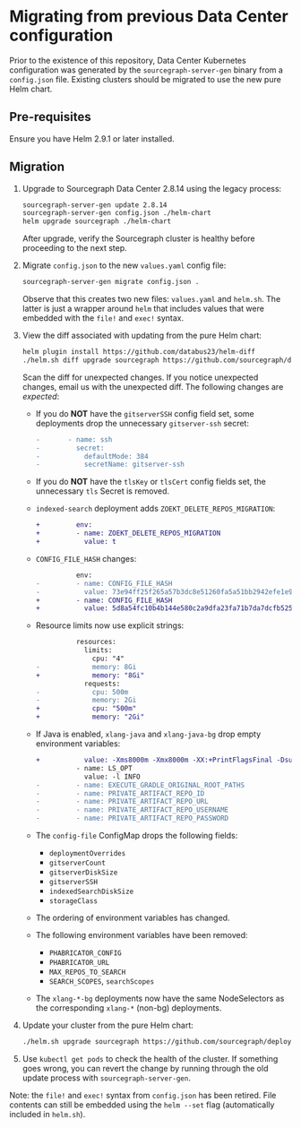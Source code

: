# Migrating from previous Data Center configuration

Prior to the existence of this repository, Data Center Kubernetes configuration was generated by the
`sourcegraph-server-gen` binary from a `config.json` file. Existing clusters should be migrated to
use the new pure Helm chart.

## Pre-requisites

Ensure you have Helm 2.9.1 or later installed.

## Migration

1. Upgrade to Sourcegraph Data Center 2.8.14 using the legacy process:
   ```bash
   sourcegraph-server-gen update 2.8.14
   sourcegraph-server-gen config.json ./helm-chart
   helm upgrade sourcegraph ./helm-chart
   ```

   After upgrade, verify the Sourcegraph cluster is healthy before proceeding to the next step.

1. Migrate `config.json` to the new `values.yaml` config file:
   ```bash
   sourcegraph-server-gen migrate config.json .
   ```

   Observe that this creates two new files: `values.yaml` and `helm.sh`. The latter is just a
   wrapper around `helm` that includes values that were embedded with the `file!` and `exec!`
   syntax.

1. View the diff associated with updating from the pure Helm chart:
   ```bash
   helm plugin install https://github.com/databus23/helm-diff
   ./helm.sh diff upgrade sourcegraph https://github.com/sourcegraph/deploy-sourcegraph/archive/v2.8.14.tar.gz | less -R
   ```
   Scan the diff for unexpected changes. If you notice unexpected changes, email us with the unexpected diff. The following changes are *expected*:
   - If you do **NOT** have the `gitserverSSH` config field set, some deployments drop the
     unnecessary `gitserver-ssh` secret:

     ```diff
     -       - name: ssh
     -         secret:
     -           defaultMode: 384
     -           secretName: gitserver-ssh
     ```

   - If you do **NOT** have the `tlsKey` or `tlsCert` config fields set, the unnecessary `tls` Secret is removed.

   - `indexed-search` deployment adds `ZOEKT_DELETE_REPOS_MIGRATION`:
     ```diff
     +         env:
     +         - name: ZOEKT_DELETE_REPOS_MIGRATION
     +           value: t
     ```
   - `CONFIG_FILE_HASH` changes:
     ```diff
               env:
     -         - name: CONFIG_FILE_HASH
     -           value: 73e94ff25f265a57b3dc8e51260fa5a51bb2942efe1e988858324432e7635c71
     +         - name: CONFIG_FILE_HASH
     +           value: 5d8a54fc10b4b144e580c2a9dfa23fa71b7da7dcfb5250572c9491e1a58ef50c
     ```
   - Resource limits now use explicit strings:
     ```diff
               resources:
                 limits:
                   cpu: "4"
     -             memory: 8Gi
     +             memory: "8Gi"
                 requests:
     -             cpu: 500m
     -             memory: 2Gi
     +             cpu: "500m"
     +             memory: "2Gi"
     ```
   - If Java is enabled, `xlang-java` and `xlang-java-bg` drop empty environment variables:
     ```diff
     +           value: -Xms8000m -Xmx8000m -XX:+PrintFlagsFinal -Dsun.zip.disableMemoryMapping=true -agentlib:jdwp=transport=dt_socket,address=127.0.0.1:8001,suspend=n,server=y
               - name: LS_OPT
                 value: -l INFO
     -         - name: EXECUTE_GRADLE_ORIGINAL_ROOT_PATHS
     -         - name: PRIVATE_ARTIFACT_REPO_ID
     -         - name: PRIVATE_ARTIFACT_REPO_URL
     -         - name: PRIVATE_ARTIFACT_REPO_USERNAME
     -         - name: PRIVATE_ARTIFACT_REPO_PASSWORD
     ```
   - The `config-file` ConfigMap drops the following fields:
     - `deploymentOverrides`
     - `gitserverCount`
     - `gitserverDiskSize`
     - `gitserverSSH`
     - `indexedSearchDiskSize`
     - `storageClass`
   - The ordering of environment variables has changed.
   - The following environment variables have been removed:
     - `PHABRICATOR_CONFIG`
     - `PHABRICATOR_URL`
     - `MAX_REPOS_TO_SEARCH`
     - `SEARCH_SCOPES`, `searchScopes`
   - The `xlang-*-bg` deployments now have the same NodeSelectors as the corresponding `xlang-*` (non-bg) deployments.

1. Update your cluster from the pure Helm chart:
   ```bash
   ./helm.sh upgrade sourcegraph https://github.com/sourcegraph/deploy-sourcegraph/archive/v2.8.14.tar.gz
   ```

1. Use `kubectl get pods` to check the health of the cluster. If something goes wrong, you can revert
   the change by running through the old update process with `sourcegraph-server-gen`.

Note: the `file!` and `exec!` syntax from `config.json` has been retired. File contents can still be
embedded using the `helm --set` flag (automatically included in `helm.sh`).

